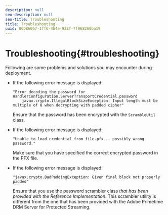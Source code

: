 ```yaml
---
description: null
seo-description: null
seo-title: Troubleshooting
title: Troubleshooting
uuid: 06b86067-1ff6-4b4e-922f-7f968260ba19
---
```


# Troubleshooting{#troubleshooting}

Following are some problems and solutions you may encounter during deployment.

* If the following error message is displayed: 

  ```
  "Error decoding the password for HandlerConfiguration.ServerTransportCredential.password  
      javax.crypto.IllegalBlockSizeException: Input length must be multiple of 8 when decrypting with padded cipher"
  ```

  Ensure that the password has been encrypted with the `ScrambleUtil` class. 

* If the following error message is displayed: 

  ```
  "Unable to load credential from file.pfx -- possibly wrong password."
  ```

  Make sure that you have specified the correct encrypted password in the PFX file. 

* If the following error message is displayed: 

  ```
  "javax.crypto.BadPaddingException: Given final block not properly padded"
  ```

  Ensure that you use the password scrambler class *that has been provided with the Reference Implementation*. This scrambler utility is different from the one that has been provided with the Adobe Primetime DRM Server for Protected Streaming.

